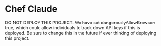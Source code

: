 # Chef Claude 

DO NOT DEPLOY THIS PROJECT. We have set dangerouslyAllowBrowser: true, which could allow 
individuals to track down API keys if this is deployed. Be sure to change this in the future if
ever thinking of deploying this project. 
